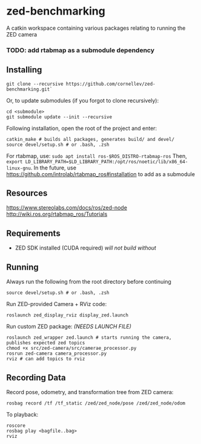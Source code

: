 # zed-benchmarking
A catkin workspace containing various packages relating to running the ZED camera

### TODO: add rtabmap as a submodule dependency 

## Installing

```
git clone --recursive https://github.com/cornellev/zed-benchmarking.git`
```

Or, to update submodules (if you forgot to clone recursively):

```
cd <submodule>
git submodule update --init --recursive
```

Following installation, open the root of the project and enter:

```
catkin_make # builds all packages, generates build/ and devel/
source devel/setup.sh # or .bash, .zsh
```

For rtabmap, use: `sudo apt install ros-$ROS_DISTRO-rtabmap-ros`
Then, `export LD_LIBRARY_PATH=$LD_LIBRARY_PATH:/opt/ros/noetic/lib/x86_64-linux-gnu`.
In the future, use https://github.com/introlab/rtabmap_ros#installation to add as a submodule


## Resources

https://www.stereolabs.com/docs/ros/zed-node
http://wiki.ros.org/rtabmap_ros/Tutorials

## Requirements

* ZED SDK installed (CUDA required) *will not build without*

## Running

Always run the following from the root directory before continuing
```
source devel/setup.sh # or .bash, .zsh
```

Run ZED-provided Camera + RViz code:
```
roslaunch zed_display_rviz display_zed.launch
```

Run custom ZED package:
*(NEEDS LAUNCH FILE)*
```
roslaunch zed_wrapper zed.launch # starts running the camera, publishes expected zed topics
chmod +x src/zed-camera/src/camerae_processor.py
rosrun zed-camera camera_processor.py
rviz # can add topics to rviz
```

## Recording Data

Record pose, odometry, and transformation tree from ZED camera:
```
rosbag record /tf /tf_static /zed/zed_node/pose /zed/zed_node/odom
```

To playback:
```
roscore
rosbag play <bagfile..bag>
rviz
```
